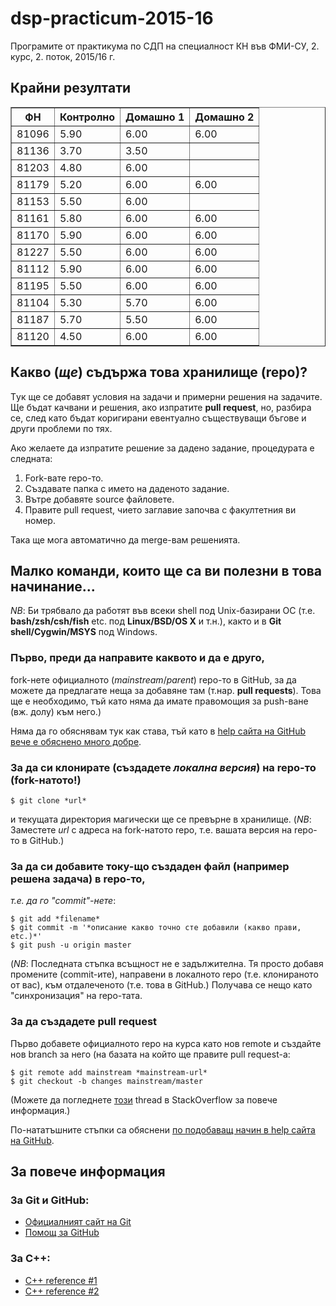 # dsp-practicum-2015-16
Програмите от практикума по СДП на специалност КН
във ФМИ-СУ, 2. курс, 2. поток, 2015/16 г.

## Крайни резултати

<table border="1">
<tr>
<th>ФН</th>
<th>Контролно</th>
<th>Домашно 1</th>
<th>Домашно 2</th>
</tr>
<tr>
<td>81096</td>
<td>5.90</td>
<td>6.00</td>
<td>6.00</td>
</tr>
<tr>
<td>81136</td>
<td>3.70</td>
<td>3.50</td>
<td></td>
</tr>
<tr>
<td>81203</td>
<td>4.80</td>
<td>6.00</td>
<td></td>
</tr>
<tr>
<td>81179</td>
<td>5.20</td>
<td>6.00</td>
<td>6.00</td>
</tr>
<tr>
<td>81153</td>
<td>5.50</td>
<td>6.00</td>
<td></td>
</tr>
<tr>
<td>81161</td>
<td>5.80</td>
<td>6.00</td>
<td>6.00</td>
</tr>
<tr>
<td>81170</td>
<td>5.90</td>
<td>6.00</td>
<td>6.00</td>
</tr>
<tr>
<td>81227</td>
<td>5.50</td>
<td>6.00</td>
<td>6.00</td>
</tr>
<tr>
<td>81112</td>
<td>5.90</td>
<td>6.00</td>
<td>6.00</td>
</tr>
<tr>
<td>81195</td>
<td>5.50</td>
<td>6.00</td>
<td>6.00</td>
</tr>
<tr>
<td>81104</td>
<td>5.30</td>
<td>5.70</td>
<td>6.00</td>
</tr>
<tr>
<td>81187</td>
<td>5.70</td>
<td>5.50</td>
<td>6.00</td>
</tr>
<tr>
<td>81120</td>
<td>4.50</td>
<td>6.00</td>
<td>6.00</td>
</tr>
</table>

## Какво (*ще*) съдържа това хранилище (repo)?
Tук ще се добавят условия на задачи и примерни решения на задачите.
Ще бъдат качвани и решения, ако изпратите **pull request**, но, разбира се,
след като бъдат коригирани евентуално съществуващи бъгове и други проблеми по
тях.

Ако желаете да изпратите решение за дадено задание, процедурата е следната:

1. Fork-вате repo-то.
2. Създавате папка с името на даденото задание.
3. Вътре добавяте source файловете.
4. Правите pull request, чието заглавие започва с факултетния ви номер.

Така ще мога автоматично да merge-вам решенията.

## Малко команди, които ще са ви полезни в това начинание...
*NB*: Би трябвало да работят във всеки shell под Unix-базирани ОС
(т.е. **bash/zsh/csh/fish** etc. под **Linux/BSD/OS X** и т.н.), както и в
**Git shell/Cygwin/MSYS** под Windows.

### Първо, преди да направите каквото и да е друго,

fork-нете официалното (*mainstream*/*parent*) repo-то в GitHub, за да можете
да предлагате неща за добавяне там (т.нар. **pull requests**).
Това ще е необходимо, тъй като няма да имате правомощия за push-ване (вж. долу) към него.)

Няма да го обяснявам тук как става, тъй като в
[help сайта на GitHub вече е обяснено много добре](https://help.github.com/articles/fork-a-repo/).

### За да си клонирате (създадете *локална версия*) на repo-то (fork-натото!)

    $ git clone *url*

и текущата директория магически ще се превърне в хранилище.
(*NB*: Заместете *url* с адреса на fork-натото repo, т.е. вашата версия на
repo-то в GitHub.)

### За да си добавите току-що създаден файл (например решена задача) в repo-то,

*т.е. да го "commit"-нете*:

    $ git add *filename*
    $ git commit -m '*описание какво точно сте добавили (какво прави, etc.)*'
    $ git push -u origin master

(*NB*: Последната стъпка всъщност не е задължителна.  Тя просто добавя промените
(commit-ите), направени в локалното repo (т.е. клонираното от вас), към
отдалеченото (т.е. това в GitHub.)
Получава се нещо като "синхронизация" на repo-тата.

### За да създадете pull request

Първо добавете официалното repo на курса като нов remote и създайте нов branch за него
(на базата на който ще правите pull request-а:

    $ git remote add mainstream *mainstream-url*
    $ git checkout -b changes mainstream/master

(Можете да погледнете [този](http://stackoverflow.com/questions/5256021/send-a-pull-request-on-github-for-only-latest-commit) thread в StackOverflow за повече информация.)

По-нататъшните стъпки са обяснени [по подобаващ начин в help сайта на GitHub](https://help.github.com/articles/using-pull-requests/).

## За повече информация

### За Git и GitHub:

* [Официалният сайт на Git](https://git-scm.com/)
* [Помощ за GitHub](https://help.github.com/)

### За C++:

* [C++ reference #1](http://www.cplusplus.com/)
* [C++ reference #2](http://en.cppreference.com/)
